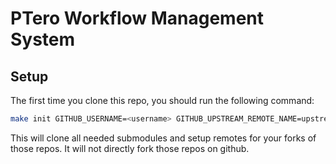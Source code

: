 # PTero Workflow Management System

## Setup
The first time you clone this repo, you should run the following command:

```bash
make init GITHUB_USERNAME=<username> GITHUB_UPSTREAM_REMOTE_NAME=upstream
```

This will clone all needed submodules and setup remotes for your forks of those
repos.  It will not directly fork those repos on github.
